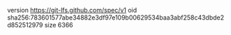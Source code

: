 version https://git-lfs.github.com/spec/v1
oid sha256:783601577abe34882e3df97e109b00629534baa3abf258c43dbde2d852512979
size 6366
